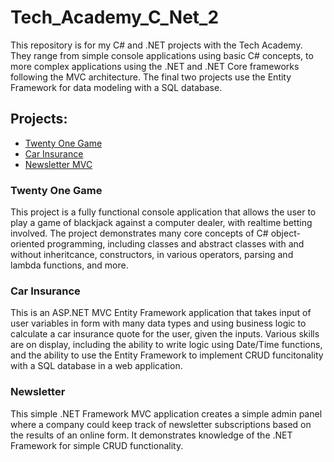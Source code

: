 # Tech_Academy_C_Net_2
This repository is for my C# and .NET projects with the Tech Academy. They range from simple console applications using basic C# concepts, to more complex applications using the .NET and .NET Core frameworks following the MVC architecture. The final two projects use the Entity Framework for data modeling with a SQL database.

## Projects:
* [Twenty One Game](https://github.com/chasetmartin/Tech_Academy_C_Net_2/tree/main/TwentyOne)
* [Car Insurance](https://github.com/chasetmartin/Tech_Academy_C_Net_2/tree/main/CarInsurance)
* [Newsletter MVC](https://github.com/chasetmartin/Tech_Academy_C_Net_2/tree/main/TechAcadStudentsMVC)

### Twenty One Game
This project is a fully functional console application that allows the user to play a game of blackjack against a computer dealer, with realtime betting involved. The project demonstrates many core concepts of C# object-oriented programming, including classes and abstract classes with and without inheritcance, constructors, in various operators, parsing and lambda functions, and more.
### Car Insurance
This is an ASP.NET MVC Entity Framework application that takes input of user variables in form with many data types and using business logic to calculate a car insurance quote for the user, given the inputs. Various skills are on display, including the ability to write logic using Date/Time functions, and the ability to use the Entity Framework to implement CRUD funcitonality with a SQL database in a web application.
### Newsletter
This simple .NET Framework MVC application creates a simple admin panel where a company could keep track of newsletter subscriptions based on the results of an online form. It demonstrates knowledge of the .NET Framework for simple CRUD functionality.
